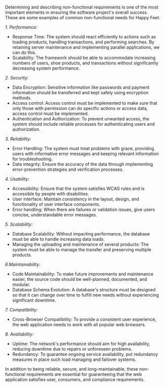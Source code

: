 Determining and describing non-functional requirements is one of the most important elements in ensuring the software project's overall success. These are some examples of common non-functional needs for Happy Feet. <br>

_1. Performance:_
* Response Time: The system should react efficiently to actions such as loading products, handling transactions, and performing searches. By retaining server maintenance and implementing parallel applications, we can do this.
* Scalability: The framework should be able to accommodate increasing numbers of users, shoe products, and transactions without significantly decreasing system performance.

_2. Security:_
* Data Encryption: Sensitive information like passwords and payment information should be transferred and kept safely using encryption methods.
* Access control: Access control must be implemented to make sure that only those with permission can do specific actions or access data, access control must be implemented.
* Authentication and Authorization: To prevent unwanted access, the system should include reliable processes for authenticating users and authorization.

_3. Reliability:_
* Error Handling: The system must treat problems with grace, providing users with informative error messages and keeping relevant information for troubleshooting.
* Data integrity: Ensure the accuracy of the data through implementing error-prevention strategies and verification processes.

_4. Usability:_
* Accessibility: Ensure that the system satisfies WCAG rules and is accessible by people with disabilities. 
* User interface: Maintain consistency in the layout, design, and functionality of user interface components. 
* Error handling: When there are failures or validation issues, give users concise, understandable error messages.

_5. Scalability:_
* Database Scalability: Without impacting performance, the database must be able to handle increasing data loads. 
* Managing the uploading and maintenance of several products: The system must be able to manage the transfer and preserving multiple products. 

_6.Maintainability:_
* Code Maintainability: To make future improvements and maintenance easier, the source code should be well-planned, documented, and modular.
* Database Schema Evolution: A database's structure must be designed so that it can change over time to fulfill new needs without experiencing significant downtime.

_7. Compatibility:_
* Cross-Browser Compatibility: To provide a consistent user experience, the web application needs to work with all popular web browsers.

_8. Availability:_
* Uptime: The network's performance should aim for high availability, reducing downtime due to repairs or unforeseen problems.
* Redundancy: To guarantee ongoing service availability, put redundancy measures in place such load managing and failover systems.

In addition to being reliable, secure, and long-maintainable, these non-functional requirements are essential for guaranteeing that the web application satisfies user, consumers, and compliance requirements.
